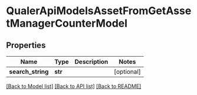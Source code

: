 # QualerApiModelsAssetFromGetAssetManagerCounterModel

## Properties
Name | Type | Description | Notes
------------ | ------------- | ------------- | -------------
**search_string** | **str** |  | [optional] 

[[Back to Model list]](../README.md#documentation-for-models) [[Back to API list]](../README.md#documentation-for-api-endpoints) [[Back to README]](../README.md)


